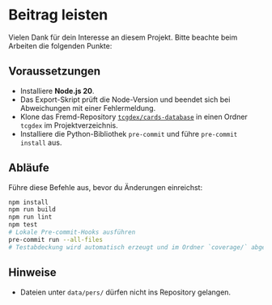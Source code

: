 # Beitrag leisten

Vielen Dank für dein Interesse an diesem Projekt. Bitte beachte beim Arbeiten die folgenden Punkte:

## Voraussetzungen

- Installiere **Node.js 20**.
- Das Export-Skript prüft die Node-Version und beendet sich bei Abweichungen
  mit einer Fehlermeldung.
- Klone das Fremd-Repository [`tcgdex/cards-database`](https://github.com/tcgdex/cards-database) in einen Ordner `tcgdex` im Projektverzeichnis.
- Installiere die Python-Bibliothek `pre-commit` und führe `pre-commit install` aus.

## Abläufe

Führe diese Befehle aus, bevor du Änderungen einreichst:

```bash
npm install
npm run build
npm run lint
npm test
# Lokale Pre-commit-Hooks ausführen
pre-commit run --all-files
# Testabdeckung wird automatisch erzeugt und im Ordner `coverage/` abgelegt
```

## Hinweise

- Dateien unter `data/pers/` dürfen nicht ins Repository gelangen.
